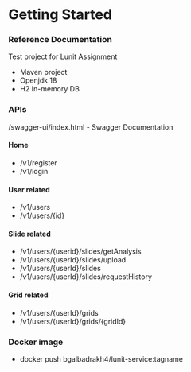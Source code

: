 # Getting Started

### Reference Documentation
Test project for Lunit Assignment
* Maven project
* Openjdk 18
* H2 In-memory DB

### APIs
/swagger-ui/index.html - Swagger Documentation

#### Home
* /v1/register
* /v1/login
  
#### User related
* /v1/users
* /v1/users/{id}

#### Slide related
* /v1/users/{userid}/slides/getAnalysis
* /v1/users/{userId}/slides/upload
* /v1/users/{userId}/slides
* /v1/users/{userId}/slides/requestHistory

#### Grid related
* /v1/users/{userId}/grids
* /v1/users/{userId}/grids/{gridId}

### Docker image
* docker push bgalbadrakh4/lunit-service:tagname

